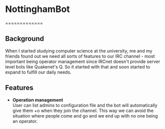 <h1>NottinghamBot</h1>
=============

<h2> Background </h2>

When I started studying computer science at the university, me and my friends found out we need all sorts of features to our IRC channel - most important being operator management since IRCnet doesn't provide server level bots like Quakenet's Q. So it started with that and soon started to expand to fulfill our daily needs.

<h2> Features </h2>

<ul>
<li> <b> Operation management </b> <br />
     User can list admins to configuration file and the bot will automatically give them +o when they join the channel. This way we can avoid the situation where people come and go and we end up with no one being an operator.
</li>
</ul> 